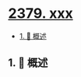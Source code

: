 # [2379. xxx](https://github.com/Tdahuyou/TNotes.leetcode/tree/main/notes/2379.%20xxx)

<!-- region:toc -->

- [1. 📝 概述](#1--概述)

<!-- endregion:toc -->

## 1. 📝 概述
